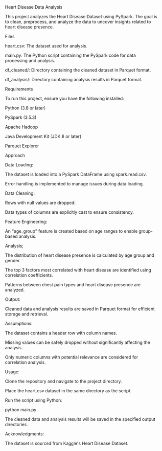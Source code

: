 Heart Disease Data Analysis

This project analyzes the Heart Disease Dataset using PySpark. The goal is to clean, preprocess, and analyze the data to uncover insights related to heart disease presence.

Files

heart.csv: The dataset used for analysis.

main.py: The Python script containing the PySpark code for data processing and analysis.

df_cleaned/: Directory containing the cleaned dataset in Parquet format.

df_analysis/: Directory containing analysis results in Parquet format.


Requirements

To run this project, ensure you have the following installed:

Python (3.8 or later)

PySpark (3.5.3)

Apache Hadoop

Java Development Kit (JDK 8 or later)

Parquet Explorer


Approach

Data Loading:

The dataset is loaded into a PySpark DataFrame using spark.read.csv.

Error handling is implemented to manage issues during data loading.


Data Cleaning:

Rows with null values are dropped.

Data types of columns are explicitly cast to ensure consistency.


Feature Engineering:

An "age_group" feature is created based on age ranges to enable group-based analysis.


Analysis;

The distribution of heart disease presence is calculated by age group and gender.

The top 3 factors most correlated with heart disease are identified using correlation coefficients.

Patterns between chest pain types and heart disease presence are analyzed.


Output:

Cleaned data and analysis results are saved in Parquet format for efficient storage and retrieval.


Assumptions:

The dataset contains a header row with column names.

Missing values can be safely dropped without significantly affecting the analysis.

Only numeric columns with potential relevance are considered for correlation analysis.


Usage:

Clone the repository and navigate to the project directory.

Place the heart.csv dataset in the same directory as the script.

Run the script using Python:

python main.py

The cleaned data and analysis results will be saved in the specified output directories.


Acknowledgments:

The dataset is sourced from Kaggle's Heart Disease Dataset.
